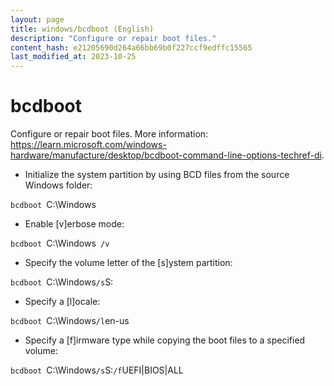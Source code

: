 ```yaml
---
layout: page
title: windows/bcdboot (English)
description: "Configure or repair boot files."
content_hash: e21205690d264a66bb69b0f227ccf9edffc15565
last_modified_at: 2023-10-25
---
```

# bcdboot

Configure or repair boot files.
More information: <https://learn.microsoft.com/windows-hardware/manufacture/desktop/bcdboot-command-line-options-techref-di>.

- Initialize the system partition by using BCD files from the source Windows folder:

`bcdboot `<span class="tldr-var badge badge-pill bg-dark-lm bg-white-dm text-white-lm text-dark-dm font-weight-bold">C:\Windows</span>

- Enable [v]erbose mode:

`bcdboot `<span class="tldr-var badge badge-pill bg-dark-lm bg-white-dm text-white-lm text-dark-dm font-weight-bold">C:\Windows</span>` /v`

- Specify the volume letter of the [s]ystem partition:

`bcdboot `<span class="tldr-var badge badge-pill bg-dark-lm bg-white-dm text-white-lm text-dark-dm font-weight-bold">C:\Windows</span>` /s `<span class="tldr-var badge badge-pill bg-dark-lm bg-white-dm text-white-lm text-dark-dm font-weight-bold">S:</span>

- Specify a [l]ocale:

`bcdboot `<span class="tldr-var badge badge-pill bg-dark-lm bg-white-dm text-white-lm text-dark-dm font-weight-bold">C:\Windows</span>` /l `<span class="tldr-var badge badge-pill bg-dark-lm bg-white-dm text-white-lm text-dark-dm font-weight-bold">en-us</span>

- Specify a [f]irmware type while copying the boot files to a specified volume:

`bcdboot `<span class="tldr-var badge badge-pill bg-dark-lm bg-white-dm text-white-lm text-dark-dm font-weight-bold">C:\Windows</span>` /s `<span class="tldr-var badge badge-pill bg-dark-lm bg-white-dm text-white-lm text-dark-dm font-weight-bold">S:</span>` /f `<span class="tldr-var badge badge-pill bg-dark-lm bg-white-dm text-white-lm text-dark-dm font-weight-bold">UEFI|BIOS|ALL</span>
